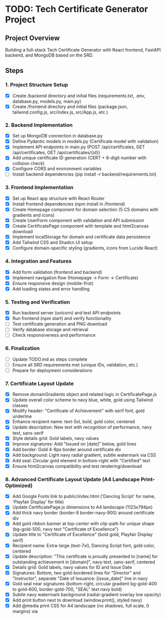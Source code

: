 # TODO: Tech Certificate Generator Project

## Project Overview
Building a full-stack Tech Certificate Generator with React frontend, FastAPI backend, and MongoDB based on the SRD.

## Steps

### 1. Project Structure Setup
- [x] Create /backend directory and initial files (requirements.txt, .env, database.py, models.py, main.py)
- [x] Create /frontend directory and initial files (package.json, tailwind.config.js, src/index.js, src/App.js, etc.)

### 2. Backend Implementation
- [x] Set up MongoDB connection in database.py
- [x] Define Pydantic models in models.py (Certificate model with validation)
- [x] Implement API endpoints in main.py (POST /api/certificates, GET /api/certificates, GET /api/certificates/{id})
- [x] Add unique certificate ID generation (CERT + 8-digit number with collision check)
- [x] Configure CORS and environment variables
- [ ] Install backend dependencies (pip install -r backend/requirements.txt)

### 3. Frontend Implementation
- [x] Set up React app structure with React Router
- [x] Install frontend dependencies (npm install in /frontend)
- [x] Create Homepage component for domain selection (5 CS domains with gradients and icons)
- [x] Create UserForm component with validation and API submission
- [x] Create CertificatePage component with template and html2canvas download
- [x] Implement localStorage for domain and certificate data persistence
- [x] Add Tailwind CSS and Shadcn UI setup
- [x] Configure domain-specific styling (gradients, icons from Lucide React)

### 4. Integration and Features
- [x] Add form validation (frontend and backend)
- [x] Implement navigation flow (Homepage → Form → Certificate)
- [x] Ensure responsive design (mobile-first)
- [x] Add loading states and error handling

### 5. Testing and Verification
- [x] Run backend server (uvicorn) and test API endpoints
- [x] Run frontend (npm start) and verify functionality
- [ ] Test certificate generation and PNG download
- [ ] Verify database storage and retrieval
- [ ] Check responsiveness and performance

### 6. Finalization
- [ ] Update TODO.md as steps complete
- [ ] Ensure all SRD requirements met (unique IDs, validation, etc.)
- [ ] Prepare for deployment considerations

### 7. Certificate Layout Update
- [x] Remove domainGradients object and related logic in CertificatePage.js
- [x] Update overall color scheme to navy blue, white, gold using Tailwind classes
- [x] Modify header: "Certificate of Achievement" with serif font, gold underline
- [x] Enhance recipient name: text-5xl, bold, gold color, centered
- [x] Update description: New text with recognition of performance, navy text, sans-serif
- [x] Style details grid: Gold labels, navy values
- [x] Improve signatures: Add "Issued on [date]" below, gold lines
- [x] Add border: Gold 4-8px border around certificate div
- [x] Add background: Light navy radial gradient, subtle watermark via CSS
- [x] Add seal: Circular gold element in bottom-right with "Certified" text
- [x] Ensure html2canvas compatibility and test rendering/download

### 8. Advanced Certificate Layout Update (A4 Landscape Print-Optimized)
- [x] Add Google Fonts link to public/index.html ('Dancing Script' for name, 'Playfair Display' for title)
- [x] Update CertificatePage.js dimensions to A4 landscape (1123x794px)
- [x] Add thick navy border (border-8 border-navy-900) around certificate div
- [x] Add gold ribbon banner at top-center with clip-path for unique shape (bg-gold-500, navy text "Certificate of Excellence")
- [x] Update title to "Certificate of Excellence" (bold gold, Playfair Display serif)
- [x] Recipient name: Extra-large (text-7xl), Dancing Script font, gold color, centered
- [x] Update description: "This certificate is proudly presented to [name] for outstanding achievement in [domain]", navy text, sans-serif, centered
- [x] Details grid: Gold labels, navy values for ID and Issue Date
- [x] Signatures: Bottom, two gold-bordered lines for "Director" and "Instructor", separate "Date of Issuance: [issue_date]" line in navy
- [x] Gold seal near signatures (bottom-right, circular gradient bg-gold-400 to gold-600, border-gold-700, "SEAL" text navy bold)
- [x] Subtle navy watermark background (radial-gradient overlay low opacity)
- [x] Add print button next to download (window.print(), styled navy)
- [x] Add @media print CSS for A4 landscape (no shadows, full scale, 0 margins) via <style> tag in component
- [x] Ensure html2canvas captures print-optimized layout; test rendering, PNG download, print preview

Progress will be updated after each completed step.
